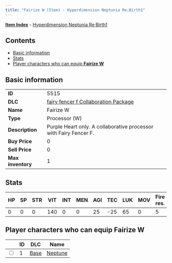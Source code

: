 ```yaml
---
title: "Fairize W (Item) - Hyperdimension Neptunia Re;Birth1"
---
```


[**Item Index**](/neptunia/rb1/item/index.html) - [Hyperdimension Neptunia Re;Birth1](/neptunia/rb1)

## Contents

- [Basic information](#basic-information)
- [Stats](#stats)
- [Player characters who can equip **Fairize W**](#player-characters-who-can-equip-fairize-w)

## Basic information

|   |   |
| -- | -- |
| **ID** | 5515 |
| **DLC** | [fairy fencer f Collaboration Package](/neptunia/rb1/dlc/6-fairy-fencer-f.html) |
| **Name** | Fairize W |
| **Type** | Processor (W) |
| **Description** | Purple Heart only. A collaborative processor with Fairy Fencer F. |
| **Buy Price** | 0 |
| **Sell Price** | 0 |
| **Max inventory** | 1 |


## Stats

| HP | SP | STR | VIT | INT | MEN | AGI | TEC | LUK | MOV | Fire res. | Ice res. | Wind res. | Lightning res. |
| -- | -- | --- | --- | --- | --- | --- | --- | --- | --- | --------- | -------- | --------- | -------------- |
| 0 | 0 | 0 | 140 | 0 | 0 | 25 | -25 | 65 | 0 | 5 | 0 | 0 | 0 |


## Player characters who can equip **Fairize W**

|    | ID | DLC | Name |
| -- | -- | --- | ---- |
| <input type="checkbox" id="rb1-player-1-1" class="trackbox" /> | 1 | [Base](/neptunia/rb1/dlc/1-base.html) | [Neptune](/neptunia/rb1/player/1-1-neptune.html) |
